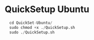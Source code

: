 # QuickSetup Ubuntu
```py
  cd QuickSet-Ubuntu/
  sudo chmod +x ./QuickSetup.sh
  sudo ./QuickSetup.sh
```
